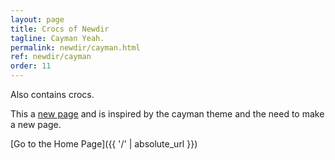 ```yaml
---
layout: page
title: Crocs of Newdir 
tagline: Cayman Yeah.
permalink: newdir/cayman.html
ref: newdir/cayman
order: 11 
---
```


Also contains crocs.

This a [new page](https://www.traveloffpath.com/cayman-islands-digital-nomad-visa-everything-you-need-to-know/) 
and is inspired by the cayman theme and the need to make a new page.


[Go to the Home Page]({{ '/' | absolute_url }})
